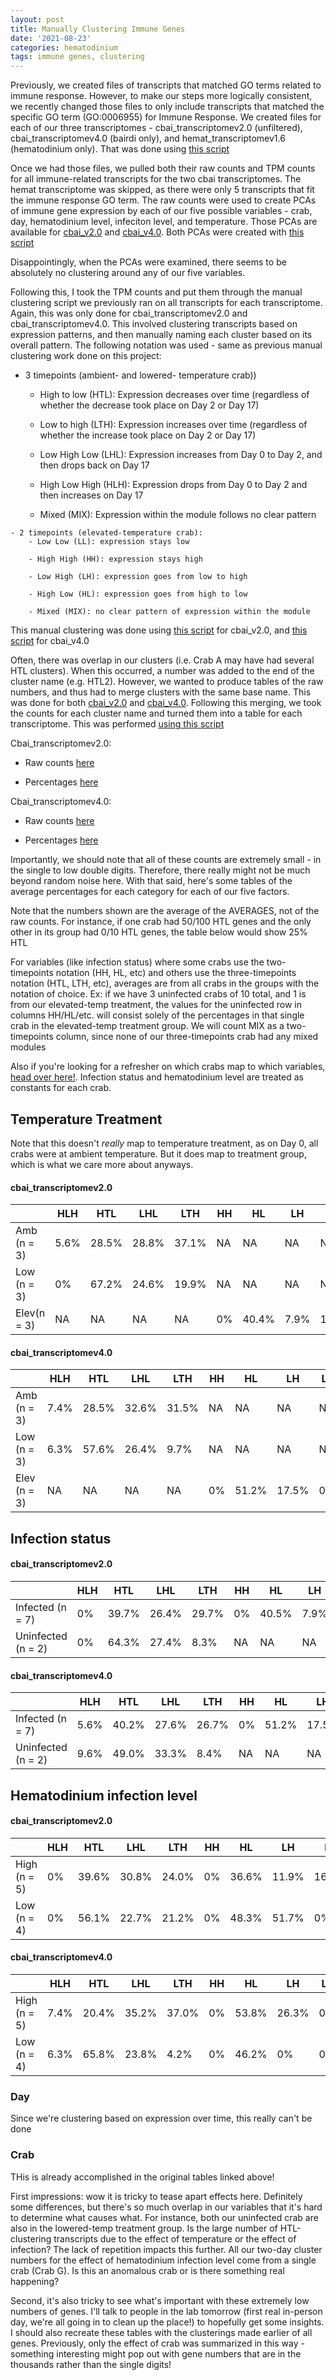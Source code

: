 ```yaml
---
layout: post
title: Manually Clustering Immune Genes
date: '2021-08-23'
categories: hematodinium
tags: immune genes, clustering
---
```


Previously, we created files of transcripts that matched GO terms related to immune response. However, to make our steps more logically consistent, we recently changed those files to only include transcripts that matched the specific GO term (GO:0006955) for Immune Response. We created files for each of our three transcriptomes - cbai_transcriptomev2.0 (unfiltered), cbai_transcriptomev4.0 (bairdi only), and hemat_transcriptomev1.6 (hematodinium only). That was done using [this script](https://github.com/afcoyle/hemat_bairdi_transcriptome/blob/main/scripts/8_1_examining_immune_genes.Rmd)

Once we had those files, we pulled both their raw counts and TPM counts for all immune-related transcripts for the two cbai transcriptomes. The hemat transcriptome was skipped, as there were only 5 transcripts that fit the immune response GO term. The raw counts were used to create PCAs of immune gene expression by each of our five possible variables - crab, day, hematodinium level, infeciton level, and temperature. Those PCAs are available for [cbai_v2.0](https://github.com/afcoyle/hemat_bairdi_transcriptome/tree/main/graphs/DESeq2_output/cbai_transcriptomev2.0/immune_genes_all_libs) and [cbai_v4.0](https://github.com/afcoyle/hemat_bairdi_transcriptome/tree/main/graphs/DESeq2_output/cbai_transcriptomev4.0/immune_genes_all_libs). Both PCAs were created with [this script](https://github.com/afcoyle/hemat_bairdi_transcriptome/blob/main/scripts/8_2_immune_PCAs.Rmd)

Disappointingly, when the PCAs were examined, there seems to be absolutely no clustering around any of our five variables.

Following this, I took the TPM counts and put them through the manual clustering script we previously ran on all transcripts for each transcriptome. Again, this was only done for cbai_transcriptomev2.0 and cbai_transcriptomev4.0. This involved clustering transcripts based on expression patterns, and then manually naming each cluster based on its overall pattern. The following notation was used - same as previous manual clustering work done on this project:

   - 3 timepoints (ambient- and lowered- temperature crab))
        - High to low (HTL): Expression decreases over time (regardless of whether the decrease took place on Day 2 or Day 17)

        - Low to high (LTH): Expression increases over time (regardless of whether the increase took place on Day 2 or Day 17)

        - Low High Low (LHL): Expression increases from Day 0 to Day 2, and then drops back on Day 17

        - High Low High (HLH): Expression drops from Day 0 to Day 2 and then increases on Day 17

        - Mixed (MIX): Expression within the module follows no clear pattern

    - 2 timepoints (elevated-temperature crab):
        - Low Low (LL): expression stays low

        - High High (HH): expression stays high

        - Low High (LH): expression goes from low to high

        - High Low (HL): expression goes from high to low

        - Mixed (MIX): no clear pattern of expression within the module

This manual clustering was done using [this script](https://github.com/afcoyle/hemat_bairdi_transcriptome/blob/main/scripts/8_3_manual_clustering_cbaiv2.0_immune_genes.Rmd) for cbai_v2.0, and [this script](https://github.com/afcoyle/hemat_bairdi_transcriptome/blob/main/scripts/8_4_manual_clustering_cbaiv4.0_immune_genes.Rmd) for cbai_v4.0

Often, there was overlap in our clusters (i.e. Crab A may have had several HTL clusters). When this occurred, a number was added to the end of the cluster name (e.g. HTL2). However, we wanted to produce tables of the raw numbers, and thus had to merge clusters with the same base name. This was done for both [cbai_v2.0](https://github.com/afcoyle/hemat_bairdi_transcriptome/blob/main/scripts/8_5_merging_immune_manual_clusters_cbaiv2.0.ipynb) and [cbai_v4.0](https://github.com/afcoyle/hemat_bairdi_transcriptome/blob/main/scripts/8_6_merging_immune_manual_clusters_cbaiv4.0.ipynb). Following this merging, we took the counts for each cluster name and turned them into a table for each transcriptome. This was performed [using this script](https://github.com/afcoyle/hemat_bairdi_transcriptome/blob/main/scripts/8_7_merged_immune_cluster_counts.Rmd)

Cbai_transcriptomev2.0:

- Raw counts [here](https://github.com/afcoyle/hemat_bairdi_transcriptome/blob/main/output/manual_clustering/cbai_transcriptomev2.0/immune_genes/merged_modules_counts_table.csv)

- Percentages [here](https://github.com/afcoyle/hemat_bairdi_transcriptome/blob/main/output/manual_clustering/cbai_transcriptomev2.0/immune_genes/merged_modules_percentages_table.csv)

Cbai_transcriptomev4.0:

- Raw counts [here](https://github.com/afcoyle/hemat_bairdi_transcriptome/blob/main/output/manual_clustering/cbai_transcriptomev4.0/immune_genes/merged_modules_counts_table.csv)

- Percentages [here](https://github.com/afcoyle/hemat_bairdi_transcriptome/blob/main/output/manual_clustering/cbai_transcriptomev4.0/immune_genes/merged_modules_percentages_table.csv)

Importantly, we should note that all of these counts are extremely small - in the single to low double digits. Therefore, there really might not be much beyond random noise here. With that said, here's some tables of the average percentages for each category for each of our five factors.

Note that the numbers shown are the average of the AVERAGES, not of the raw counts. For instance, if one crab had 50/100 HTL genes and the only other in its group had 0/10 HTL genes, the table below would show 25% HTL 

For variables (like infection status) where some crabs use the two-timepoints notation (HH, HL, etc) and others use the three-timepoints notation (HTL, LTH, etc), averages are from all crabs in the groups with the notation of choice. Ex: if we have 3 uninfected crabs of 10 total, and 1 is from our elevated-temp treatment, the values for the uninfected row in columns HH/HL/etc. will consist solely of the percentages in that single crab in the elevated-temp treatment group. We will count MIX as a two-timepoints column, since none of our three-timepoints crab had any mixed modules

Also if you're looking for a refresher on which crabs map to which variables, [head over here!](https://github.com/afcoyle/hemat_bairdi_transcriptome/blob/main/data/sample_ids.csv). Infection status and hematodinium level are treated as constants for each crab.

## Temperature Treatment

Note that this doesn't *really* map to temperature treatment, as on Day 0, all crabs were at ambient temperature. But it does map to treatment group, which is what we care more about anyways.

#### cbai_transcriptomev2.0

|              | HLH  | HTL   | LHL   | LTH   | HH | HL    | LH   | LL    | MIX   |
|--------------|------|-------|-------|-------|----|-------|------|-------|-------|
| Amb (n = 3)  | 5.6% | 28.5% | 28.8% | 37.1% | NA | NA    | NA   | NA    | 0%    |
| Low (n = 3)  | 0%   | 67.2% | 24.6% | 19.9% | NA | NA    | NA   | NA    | 0%    |
| Elev(n = 3)  | NA   | NA    | NA    | NA    | 0% | 40.4% | 7.9% | 11.1% | 40.5% |

#### cbai_transcriptomev4.0

|              | HLH  | HTL   | LHL   | LTH   | HH | HL    | LH    | LL | MIX   |
|--------------|------|-------|-------|-------|----|-------|-------|----|-------|
| Amb (n = 3)  | 7.4% | 28.5% | 32.6% | 31.5% | NA | NA    | NA    | NA | NA    |
| Low (n = 3)  | 6.3% | 57.6% | 26.4% | 9.7%  | NA | NA    | NA    | NA | NA    |
| Elev (n = 3) | NA   | NA    | NA    | NA    | 0% | 51.2% | 17.5% | 0% | 31.3% |

## Infection status


#### cbai_transcriptomev2.0

|                    | HLH | HTL   | LHL   | LTH   | HH | HL    | LH   | LL    | MIX   |
|--------------------|-----|-------|-------|-------|----|-------|------|-------|-------|
| Infected (n = 7)   | 0%  | 39.7% | 26.4% | 29.7% | 0% | 40.5% | 7.9% | 11.1% | 40.5% |
| Uninfected (n = 2) | 0%  | 64.3% | 27.4% | 8.3%  | NA | NA    | NA   | NA    | NA    |

#### cbai_transcriptomev4.0

|                     | HLH  | HTL   | LHL   | LTH   | HH | HL    | LH    | LL | MIX   |
|---------------------|------|-------|-------|-------|----|-------|-------|----|-------|
| Infected (n = 7)    | 5.6% | 40.2% | 27.6% | 26.7% | 0% | 51.2% | 17.5% | 0% | 31.3% |
| Uninfected (n = 2)  | 9.6% | 49.0% | 33.3% | 8.4%  | NA | NA    | NA    | NA | NA    |


## Hematodinium infection level

#### cbai_transcriptomev2.0

|              | HLH | HTL   | LHL   | LTH   | HH | HL    | LH    | LL    | MIX   |
|--------------|-----|-------|-------|-------|----|-------|-------|-------|-------|
| High (n = 5) | 0%  | 39.6% | 30.8% | 24.0% | 0% | 36.6% | 11.9% | 16.7% | 40.5% |
| Low (n = 4)  | 0%  | 56.1% | 22.7% | 21.2% | 0% | 48.3% | 51.7% | 0%    | 0%    |

#### cbai_transcriptomev4.0

|              | HLH  | HTL   | LHL   | LTH   | HH | HL    | LH    | LL | MIX   |
|--------------|------|-------|-------|-------|----|-------|-------|----|-------|
| High (n = 5) | 7.4% | 20.4% | 35.2% | 37.0% | 0% | 53.8% | 26.3% | 0% | 20.0% |
| Low (n = 4)  | 6.3% | 65.8% | 23.8% | 4.2%  | 0% | 46.2% | 0%    | 0% | 53.8% |

### Day

Since we're clustering based on expression over time, this really can't be done

### Crab

THis is already accomplished in the original tables linked above!

First impressions: wow it is tricky to tease apart effects here. Definitely some differences, but there's so much overlap in our variables that it's hard to determine what causes what. For instance, both our uninfected crab are also in the lowered-temp treatment group. Is the large number of HTL-clustering transcripts due to the effect of temperature or the effect of infection? The lack of repetition impacts this further. All our two-day cluster numbers for the effect of hematodinium infection level come from a single crab (Crab G). Is this an anomalous crab or is there something real happening?

Second, it's also tricky to see what's important with these extremely low numbers of genes. I'll talk to people in the lab tomorrow (first real in-person day, we're all going in to clean up the place!) to hopefully get some insights. I should also recreate these tables with the clusterings made earlier of all genes. Previously, only the effect of crab was summarized in this way - something interesting might pop out with gene numbers that are in the thousands rather than the single digits!